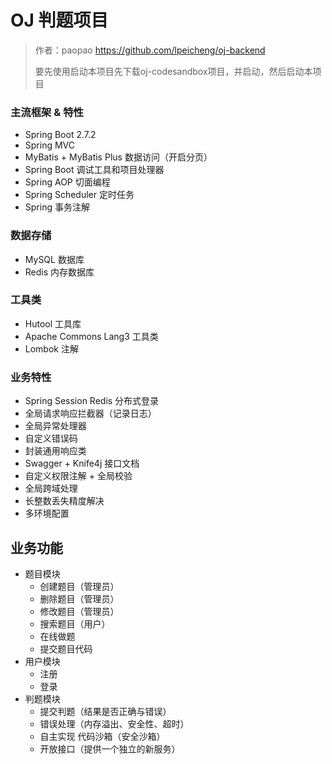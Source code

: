 # OJ 判题项目

> 作者：paopao https://github.com/lpeicheng/oj-backend
> 
> 要先使用启动本项目先下载oj-codesandbox项目，并启动，然后启动本项目

### 主流框架 & 特性

- Spring Boot 2.7.2
- Spring MVC
- MyBatis + MyBatis Plus 数据访问（开启分页）
- Spring Boot 调试工具和项目处理器
- Spring AOP 切面编程
- Spring Scheduler 定时任务
- Spring 事务注解

### 数据存储

- MySQL 数据库
- Redis 内存数据库

### 工具类

- Hutool 工具库
- Apache Commons Lang3 工具类
- Lombok 注解

### 业务特性

- Spring Session Redis 分布式登录
- 全局请求响应拦截器（记录日志）
- 全局异常处理器
- 自定义错误码
- 封装通用响应类
- Swagger + Knife4j 接口文档
- 自定义权限注解 + 全局校验
- 全局跨域处理
- 长整数丢失精度解决
- 多环境配置


## 业务功能

- 题目模块
    - 创建题目（管理员）
    - 删除题目（管理员）
    - 修改题目（管理员）
    - 搜索题目（用户）
    - 在线做题
    - 提交题目代码
- 用户模块
    - 注册
    - 登录
- 判题模块
    - 提交判题（结果是否正确与错误）
    - 错误处理（内存溢出、安全性、超时）
    - 自主实现 代码沙箱（安全沙箱）
    - 开放接口（提供一个独立的新服务）
